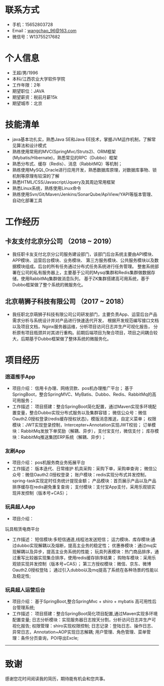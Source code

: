 # 联系方式
* 手机：15652803728
* Email：wangchao_96@163.com
* 微信号：W13755217682

# 个人信息
* 王超/男/1996
* 本科/江西农业大学软件学院
* 工作年限：2年
* 期望职位：JAVA
* 期望薪资：税前月薪15k
* 期望城市：北京

# 技能清单

* java基本功扎实，熟悉Java SE和Java EE技术，掌握JVM运作机制，了解常见算法和设计模式
* 熟练使用常用的MVC(SpringMvc/Struts2)、ORM框架(Mybatis/Hibernate)，熟悉常见的RPC（Dubbo）框架
* 熟悉分布式、缓存（Redis）、消息（RabbitMQ）等机制；
* 熟练使用MySQL,Oracle进行应用开发，熟悉数据库原理，对数据库事物、锁机制等原理有较深的了解
* 熟悉HTML/CSS/Javascript/Jquery及其周边常用框架
* 熟悉Linux系统，熟练使用Linux命令
* 熟练使用Svn/Git/Maven/Jenkins/SonarQube/ApiView/YAPI等版本管理、自动化部署工具


# 工作经历

## 卡友支付北京分公司 （2018 ~ 2019）

* 我任职卡友支付北京分公司服务建设部门，该部门后台系统主要由API模块、APP模块、运营后台模块、业务模块、
第三方服务模块、公共服务模块以及数据模块组成。后台的所有任务通过分布式任务系统进行任务管理。
整套系统部署在公司的私有服务器上，主要基于公司的Mysql集群和Redis集群做数据存储，使用RabbitMq集群做消息队列，
基于ZK集群搭建高可用系统，基于Dubbo框架做了整个系统的微服务化。

## 北京萌狮子科技有限公司 （2017 ~ 2018）

* 我任职北京萌狮子科技有限公司公司研发部门，主要负责App、运营后台产品需求分析与系统设计并对产品进行快速迭代开发，
根据开发规范编写接口文档以及项目文档，Nginx服务器运维，分析项目访问日志并生产可视化报告，
分析原有项目瓶颈并对其进行重构。前期后端项目为聚合项目，项目之间耦合较大，后期基于Dubbo框架做了整体系统的微服务化。


# 项目经历

### 逍遥推手App
* 项目介绍：
信用卡办理、网络贷款、pos机办理推广平台；
基于SpringBoot，整合SpringMVC、MyBatis、Dubbo、Redis、RabbitMq的高可用服务；
* 工作描述：
项目搭建：整合SpringBoot简化配置，通过Maven实现多环境配置变量，整合Dubbo实现分布式服务以及集群容错；
微信公众号：微信Oauth2.0授权登录(redis缓存授权状态)，模版消息推送，自定义菜单；
权限模块：JWT实现登录控制，Intercepter+Annotation实现JWT校验；
订单模块：RabbitMq发放下单奖励（解耦、异步），支付宝支付，微信支付；
库存模块：RabbitMq推送集团ERP系统（解耦、异步）；

### 友刷App
* 项目介绍：
pos机服务商业务拓展平台
* 工作描述：
版本迭代、日常维护
机具采购：采购下单，采购单查询；
微信公众号：微信Oauth2.0授权登录；
账户模块：redis实现分布式并发控制，spring-task实现定时任务统计提现金额；
产品模块：首页展示产品以及产品排序缓存在redis避免重复查询；
支付模块：支付宝App支付，采用乐观锁实现并发控制（版本号+CAS）；

### 玩具超人App
* 项目介绍：

玩具租赁电商平台
* 工作描述：
短信模块:多短信通道,线程池发送短信；
运力模块、库存模块:通过dubbo实现解耦以及熔断，提高主业务的稳定性；
优惠券模块：通过mq实现解耦以及异步，提高主业务系统的性能；
玩具列表模块：热门商品排序，通过重写比较器实现集合排序，使用redis缓存排序结果；
购物车模块：采用乐观锁实现并发控制（版本号+CAS）；
第三方授权模块：微信、京东、微博Oauth2.0授权登陆；
通过引入dubbo以及mq提高了系统在各种场景的性能以及稳定性;

### 玩具超人运营后台
* 项目介绍：
基于SpringBoot,整合SpringMvc + shiro + mybatis 高可用性后台管理系统;
* 工作描述：
项目搭建：整合SpringBoot简化项目配置,通过Maven实现多环境配置变量;
日志分析模块：实现服务器日志按天分割，分析访问日志并生产可视化报告;
权限管理：shiro实现权限控制;
日志记录：登陆日志、操作日志、异常日志，Annotation+AOP实现日志解耦;
用户管理、角色管理、菜单管理：条件分页查询，POI导出Excle;

- - -

# 致谢

感谢您花时间阅读我的简历，期待能有机会和您共事。

